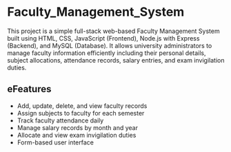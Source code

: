 # Faculty_Management_System
This project is a simple full-stack web-based Faculty Management System built using HTML, CSS, JavaScript (Frontend), Node.js with Express (Backend), and MySQL (Database). It allows university administrators to manage faculty information efficiently including their personal details, subject allocations, attendance records, salary entries, and exam invigilation duties.

## eFeatures
* Add, update, delete, and view faculty records
* Assign subjects to faculty for each semester
* Track faculty attendance daily
* Manage salary records by month and year
* Allocate and view exam invigilation duties
* Form-based user interface
